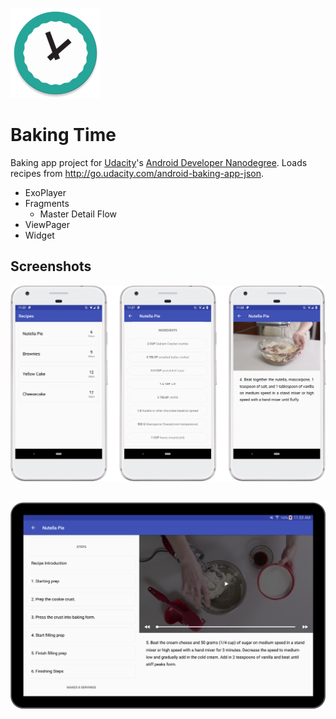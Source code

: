 ![Baking Time icon](./app/src/main/res/mipmap-xxhdpi/ic_launcher.png)

# Baking Time
Baking app project for [Udacity](https://www.udacity.com/)'s [Android Developer Nanodegree](https://www.udacity.com/course/android-developer-nanodegree-by-google--nd801). Loads recipes from http://go.udacity.com/android-baking-app-json.

- ExoPlayer
- Fragments
  - Master Detail Flow
- ViewPager
- Widget

## Screenshots

![Phone screenshots](./screenshots/phone.png)
<br><br>

![Tablet screenshot](./screenshots/tablet.png)
